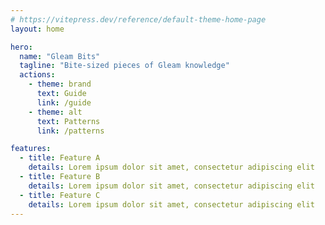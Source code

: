 ```yaml
---
# https://vitepress.dev/reference/default-theme-home-page
layout: home

hero:
  name: "Gleam Bits"
  tagline: "Bite-sized pieces of Gleam knowledge"
  actions:
    - theme: brand
      text: Guide
      link: /guide
    - theme: alt
      text: Patterns
      link: /patterns

features:
  - title: Feature A
    details: Lorem ipsum dolor sit amet, consectetur adipiscing elit
  - title: Feature B
    details: Lorem ipsum dolor sit amet, consectetur adipiscing elit
  - title: Feature C
    details: Lorem ipsum dolor sit amet, consectetur adipiscing elit
---
```


